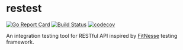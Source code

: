 restest
===

[![Go Report Card](https://goreportcard.com/badge/github.com/AYJiaYou/restest)](https://goreportcard.com/report/github.com/AYJiaYou/restest)
[![Build Status](https://travis-ci.org/AYJiaYou/restest.svg?branch=master)](https://travis-ci.org/AYJiaYou/restest)
[![codecov](https://codecov.io/gh/AYJiaYou/restest/branch/master/graph/badge.svg)](https://codecov.io/gh/AYJiaYou/restest)

An integration testing tool for RESTful API inspired by [FitNesse](http://fitnesse.org/) testing framework.

